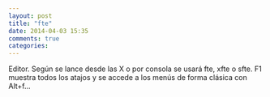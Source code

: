 ```yaml
---
layout: post
title: "fte"
date: 2014-04-03 15:35
comments: true
categories: 
---
```

Editor. Según se lance desde las X o por consola se usará fte, xfte o sfte. F1 muestra todos los atajos y se accede a los menús de forma clásica con Alt+f... 

